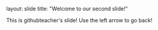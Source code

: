layout: slide
title: "Welcome to our second slide!" 


This is githubteacher's slide!
Use the left arrow to go back!
